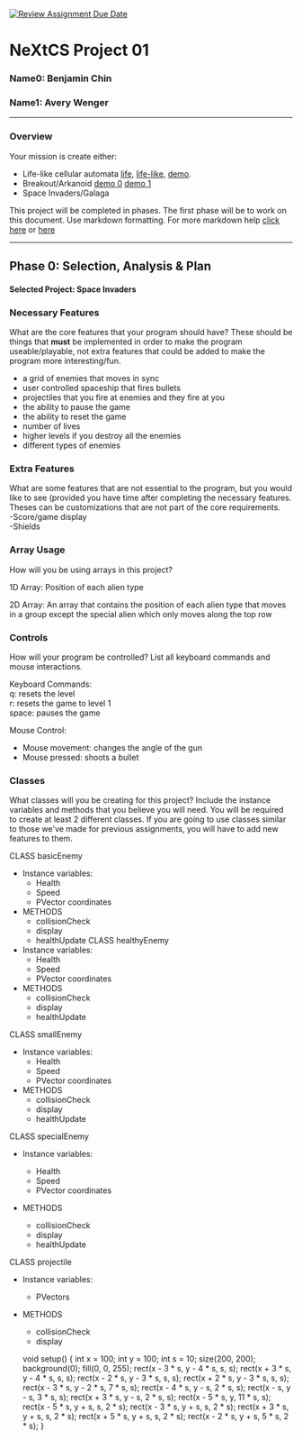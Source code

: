 [![Review Assignment Due Date](https://classroom.github.com/assets/deadline-readme-button-22041afd0340ce965d47ae6ef1cefeee28c7c493a6346c4f15d667ab976d596c.svg)](https://classroom.github.com/a/2bl0h1Mb)
# NeXtCS Project 01
### Name0: Benjamin Chin
### Name1: Avery Wenger
---

### Overview
Your mission is create either:
- Life-like cellular automata [life](https://en.wikipedia.org/wiki/Conway%27s_Game_of_Life), [life-like](https://en.wikipedia.org/wiki/Life-like_cellular_automaton), [demo](https://www.netlogoweb.org/launch#https://www.netlogoweb.org/assets/modelslib/Sample%20Models/Computer%20Science/Cellular%20Automata/Life.nlogo).
- Breakout/Arkanoid [demo 0](https://elgoog.im/breakout/)  [demo 1](https://www.crazygames.com/game/atari-breakout)
- Space Invaders/Galaga

This project will be completed in phases. The first phase will be to work on this document. Use markdown formatting. For more markdown help [click here](https://github.com/adam-p/markdown-here/wiki/Markdown-Cheatsheet) or [here](https://docs.github.com/en/get-started/writing-on-github/getting-started-with-writing-and-formatting-on-github/basic-writing-and-formatting-syntax)


---

## Phase 0: Selection, Analysis & Plan

#### Selected Project: Space Invaders

### Necessary Features
What are the core features that your program should have? These should be things that __must__ be implemented in order to make the program useable/playable, not extra features that could be added to make the program more interesting/fun.

- a grid of enemies that moves in sync
- user controlled spaceship that fires bullets
- projectiles that you fire at enemies and they fire at you
- the ability to pause the game
- the ability to reset the game
- number of lives
- higher levels if you destroy all the enemies
- different types of enemies

### Extra Features
What are some features that are not essential to the program, but you would like to see (provided you have time after completing the necessary features. Theses can be customizations that are not part of the core requirements.
<br> -Score/game display
<br> -Shields

### Array Usage
How will you be using arrays in this project?

1D Array:
Position of each alien type

2D Array:
An array that contains the position of each alien type that moves in a group except the special alien which only moves along the top row


### Controls
How will your program be controlled? List all keyboard commands and mouse interactions.

Keyboard Commands:
<br> q: resets the level
<br> r: resets the game to level 1
<br> space: pauses the game

Mouse Control:
- Mouse movement: changes the angle of the gun
- Mouse pressed: shoots a bullet

### Classes
What classes will you be creating for this project? Include the instance variables and methods that you believe you will need. You will be required to create at least 2 different classes. If you are going to use classes similar to those we've made for previous assignments, you will have to add new features to them.

CLASS basicEnemy
- Instance variables:
  - Health
  - Speed
  - PVector coordinates
- METHODS
  - collisionCheck
  - display
  - healthUpdate
CLASS healthyEnemy
- Instance variables:
  - Health
  - Speed
  - PVector coordinates
- METHODS
  - collisionCheck
  - display
  - healthUpdate
    
 CLASS smallEnemy
- Instance variables:
  - Health
  - Speed
  - PVector coordinates
- METHODS
  - collisionCheck
  - display
  - healthUpdate
    
CLASS specialEnemy
- Instance variables:
  - Health
  - Speed
  - PVector coordinates
    
- METHODS
  - collisionCheck
  - display
  - healthUpdate
    
CLASS projectile
- Instance variables:
  - PVectors
- METHODS
  - collisionCheck
  - display
 
  void setup() {
  int x = 100;
  int y = 100;
  int s = 10;
  size(200, 200);
  background(0);
  fill(0, 0, 255);
  rect(x - 3 * s, y - 4 * s, s, s);
  rect(x + 3 * s, y - 4 * s, s, s);
  rect(x - 2 * s, y - 3 * s, s, s);
  rect(x + 2 * s, y - 3 * s, s, s);
  rect(x - 3 * s, y - 2 * s, 7 * s, s);
  rect(x - 4 * s, y - s, 2 * s, s);
  rect(x - s, y - s, 3 * s, s);
  rect(x + 3 * s, y - s, 2 * s, s);
  rect(x - 5 * s, y, 11 * s, s);
  rect(x - 5 * s, y + s, s, 2 * s);
  rect(x - 3 * s, y + s, s, 2 * s);
  rect(x + 3 * s, y + s, s, 2 * s);
  rect(x + 5 * s, y + s, s, 2 * s);
  rect(x - 2 * s, y + s, 5 * s, 2 * s);
}
